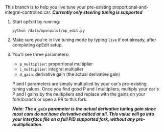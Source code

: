 This branch is to help you live tune your pre-existing proportional-and-integral-controlled car. ***Currently only steering tuning is supported***

1. Start opEdit by running:

       python /data/openpilot/op_edit.py
2. Make sure you're in live tuning mode by typing `live` if not already, after completing opEdit setup.
3. You'll see three parameters:
    - `p_multiplier`: proportional multiplier
    - `i_multiplier`: integral multiplier
    - `d_gain`: derivative gain (the actual derivative gain)

    P and I parameters are simply multiplied by your car's pre-existing tuning values. Once you find good P and I multipliers, multiply your car's P and I gains by the multipliers and replace with the gains on your fork/branch or open a PR to this fork.

    ***Note: The `d_gain` parameter is the actual derivative tuning gain since most cars do not have derivative added at all. This value will go into your interface file on a full PID supported fork, without any pre-multiplication.***
